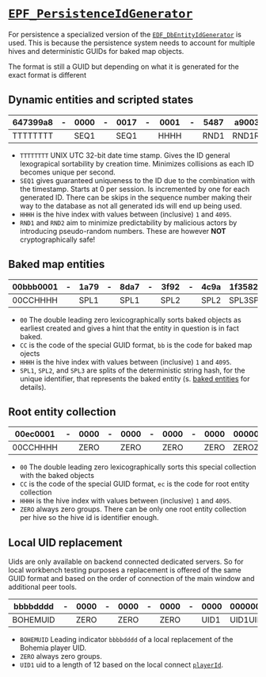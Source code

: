 # [`EPF_PersistenceIdGenerator`](https://enfusionengine.com/api/redirect?to=enfusion://ScriptEditor/Scripts/Game/EPF_PersistenceIdGenerator.c;1)
For persistence a specialized version of the [`EDF_DbEntityIdGenerator`](https://enfusionengine.com/api/redirect?to=enfusion://ScriptEditor/Scripts/Game/EDF_DbEntityIdGenerator.c;1) is used. This is because the persistence system needs to account for multiple hives and deterministic GUIDs for baked map objects.

The format is still a GUID but depending on what it is generated for the exact format is different

## Dynamic entities and scripted states
| 647399a8     | - | 0000      | - | 0017     | - | 0001          | - | 5487         | a9003c24 |
|--------------|---|-----------|---|----------|---|---------------|---|--------------|----------|
| TTTTTTTT     |   | SEQ1      |   | SEQ1     |   | HHHH          |   | RND1         | RND1RND2 |

- `TTTTTTTT` UNIX UTC 32-bit date time stamp. Gives the ID general lexograpical sortability by creation time. Minimizes collisions as each ID becomes unique per second.
- `SEQ1` gives guaranteed uniqueness to the ID due to the combination with the timestamp. Starts at 0 per session. Is incremented by one for each generated ID. There can be skips in the sequence number making their way to the database as not all generated ids will end up being used.
- `HHHH` is the hive index with values between (inclusive) `1` and `4095`.
- `RND1` and `RND2` aim to minimize predictability by malicious actors by introducing pseudo-random numbers. These are however **NOT** cryptographically safe!

## Baked map entities
| 00bbb0001     | - | 1a79      | - | 8da7     | - | 3f92          | - | 4c9a         | 1f3582d7 |
|--------------|---|-----------|---|----------|---|---------------|---|--------------|----------|
| 00CCHHHH     |   | SPL1      |   | SPL1     |   | SPL2          |   | SPL2         | SPL3SPL3 |

- `00` The double leading zero lexicographically sorts baked objects as earliest created and gives a hint that the entity in question is in fact baked.
- `CC` is the code of the special GUID format, `bb` is the code for baked map ojects
- `HHHH` is the hive index with values between (inclusive) `1` and `4095`.
- `SPL1`, `SPL2`, and `SPL3` are splits of the deterministic string hash, for the unique identifier, that represents the baked entity (s. [baked entities](baked-entities.md#identification) for details). 

## Root entity collection
| 00ec0001     | - | 0000      | - | 0000     | - | 0000          | - | 0000         | 00000000 |
|--------------|---|-----------|---|----------|---|---------------|---|--------------|----------|
| 00CCHHHH     |   | ZERO      |   | ZERO     |   | ZERO          |   | ZERO         | ZEROZERO |

- `00` The double leading zero lexicographically sorts this special collection with the baked objects
- `CC` is the code of the special GUID format, `ec` is the code for root entity collection
- `HHHH` is the hive index with values between (inclusive) `1` and `4095`.
- `ZERO` always zero groups. There can be only one root entity collection per hive so the hive id is identifier enough.

## Local UID replacement
Uids are only available on backend connected dedicated servers. So for local workbench testing purposes a replacement is offered of the same GUID format and based on the order of connection of the main window and additional peer tools.

| bbbbdddd     | - | 0000      | - | 0000     | - | 0000          | - | 0000         | 00000001 |
|--------------|---|-----------|---|----------|---|---------------|---|--------------|----------|
| BOHEMUID     |   | ZERO      |   | ZERO     |   | ZERO          |   | UID1         | UID1UID1 |

- `BOHEMUID` Leading indicator `bbbbdddd` of a local replacement of the Bohemia player UID.
- `ZERO` always zero groups.
- `UID1` uid to a length of 12 based on the local connect [`playerId`](https://enfusionengine.com/api/redirect?to=enfusion://ScriptEditor/Scripts/Game/generated/GameMode/BaseGameMode.c;26).
